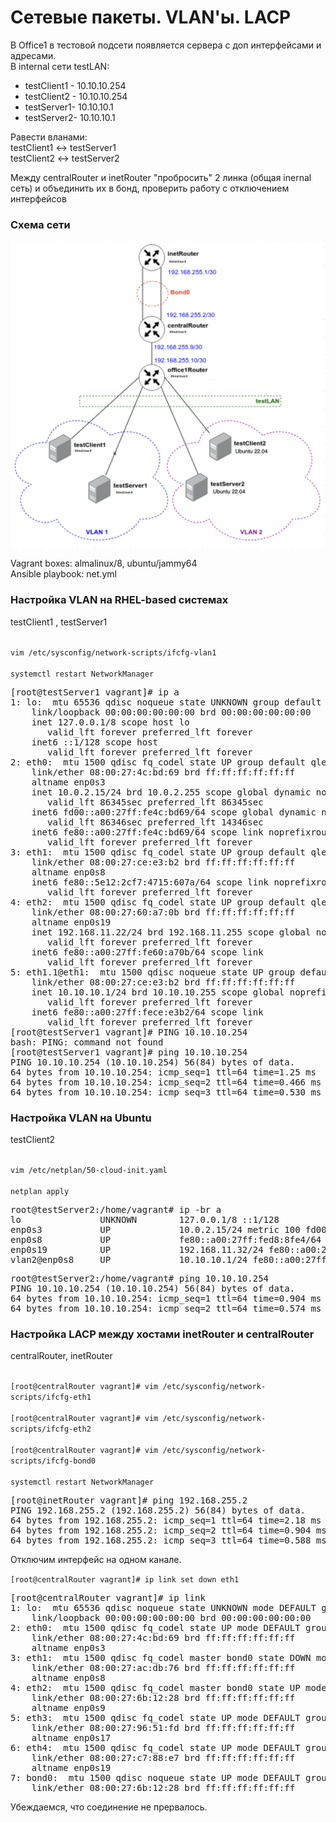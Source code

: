 <h1>Сетевые пакеты. VLAN'ы. LACP</h1>
<p>
В Office1 в тестовой подсети появляется сервера с доп интерфейсами и адресами.<br>
В internal сети testLAN:
</p>
<ul>
    <li>testClient1 - 10.10.10.254</li>
    <li>testClient2 - 10.10.10.254</li>
    <li>testServer1- 10.10.10.1</li>
    <li>testServer2- 10.10.10.1</li>
</ul>
<p>
Равести вланами:<br>
testClient1 <-> testServer1<br>
testClient2 <-> testServer2
</p>
<p>
Между centralRouter и inetRouter "пробросить" 2 линка (общая inernal сеть) и объединить их в бонд, проверить работу c отключением интерфейсов
</p>

<h3>Схема сети</h3>
<img src="scheme.png" alt="" align="center">

<p>
Vagrant boxes: almalinux/8, ubuntu/jammy64 <br>
Ansible playbook: net.yml 
</p>

<h3>Настройка VLAN на RHEL-based системах</h3>

testClient1 , testServer1

<code>
vim /etc/sysconfig/network-scripts/ifcfg-vlan1<br>
systemctl restart NetworkManager
</code>

<pre>
[root@testServer1 vagrant]# ip a
1: lo: <LOOPBACK,UP,LOWER_UP> mtu 65536 qdisc noqueue state UNKNOWN group default qlen 1000
    link/loopback 00:00:00:00:00:00 brd 00:00:00:00:00:00
    inet 127.0.0.1/8 scope host lo
       valid_lft forever preferred_lft forever
    inet6 ::1/128 scope host
       valid_lft forever preferred_lft forever
2: eth0: <BROADCAST,MULTICAST,UP,LOWER_UP> mtu 1500 qdisc fq_codel state UP group default qlen 1000
    link/ether 08:00:27:4c:bd:69 brd ff:ff:ff:ff:ff:ff
    altname enp0s3
    inet 10.0.2.15/24 brd 10.0.2.255 scope global dynamic noprefixroute eth0
       valid_lft 86345sec preferred_lft 86345sec
    inet6 fd00::a00:27ff:fe4c:bd69/64 scope global dynamic noprefixroute
       valid_lft 86346sec preferred_lft 14346sec
    inet6 fe80::a00:27ff:fe4c:bd69/64 scope link noprefixroute
       valid_lft forever preferred_lft forever
3: eth1: <BROADCAST,MULTICAST,UP,LOWER_UP> mtu 1500 qdisc fq_codel state UP group default qlen 1000
    link/ether 08:00:27:ce:e3:b2 brd ff:ff:ff:ff:ff:ff
    altname enp0s8
    inet6 fe80::5e12:2cf7:4715:607a/64 scope link noprefixroute
       valid_lft forever preferred_lft forever
4: eth2: <BROADCAST,MULTICAST,UP,LOWER_UP> mtu 1500 qdisc fq_codel state UP group default qlen 1000
    link/ether 08:00:27:60:a7:0b brd ff:ff:ff:ff:ff:ff
    altname enp0s19
    inet 192.168.11.22/24 brd 192.168.11.255 scope global noprefixroute eth2
       valid_lft forever preferred_lft forever
    inet6 fe80::a00:27ff:fe60:a70b/64 scope link
       valid_lft forever preferred_lft forever
5: eth1.1@eth1: <BROADCAST,MULTICAST,UP,LOWER_UP> mtu 1500 qdisc noqueue state UP group default qlen 1000
    link/ether 08:00:27:ce:e3:b2 brd ff:ff:ff:ff:ff:ff
    inet 10.10.10.1/24 brd 10.10.10.255 scope global noprefixroute eth1.1
       valid_lft forever preferred_lft forever
    inet6 fe80::a00:27ff:fece:e3b2/64 scope link
       valid_lft forever preferred_lft forever
[root@testServer1 vagrant]# PING 10.10.10.254
bash: PING: command not found
[root@testServer1 vagrant]# ping 10.10.10.254
PING 10.10.10.254 (10.10.10.254) 56(84) bytes of data.
64 bytes from 10.10.10.254: icmp_seq=1 ttl=64 time=1.25 ms
64 bytes from 10.10.10.254: icmp_seq=2 ttl=64 time=0.466 ms
64 bytes from 10.10.10.254: icmp_seq=3 ttl=64 time=0.530 ms
</pre>

<h3>Настройка VLAN на Ubuntu</h3>

testClient2

<code>
vim /etc/netplan/50-cloud-init.yaml<br>
netplan apply
</code>
<pre>
root@testServer2:/home/vagrant# ip -br a
lo               UNKNOWN        127.0.0.1/8 ::1/128
enp0s3           UP             10.0.2.15/24 metric 100 fd00::44:a4ff:fe14:4581/64 fe80::44:a4ff:fe14:4581/64
enp0s8           UP             fe80::a00:27ff:fed8:8fe4/64
enp0s19          UP             192.168.11.32/24 fe80::a00:27ff:fe31:6911/64
vlan2@enp0s8     UP             10.10.10.1/24 fe80::a00:27ff:fed8:8fe4/64
</pre>

<pre>
root@testServer2:/home/vagrant# ping 10.10.10.254
PING 10.10.10.254 (10.10.10.254) 56(84) bytes of data.
64 bytes from 10.10.10.254: icmp_seq=1 ttl=64 time=0.904 ms
64 bytes from 10.10.10.254: icmp_seq=2 ttl=64 time=0.574 ms
</pre>

<h3>Настройка LACP между хостами inetRouter и centralRouter</h3>

centralRouter, inetRouter

<code>
[root@centralRouter vagrant]# vim /etc/sysconfig/network-scripts/ifcfg-eth1<br>
[root@centralRouter vagrant]# vim /etc/sysconfig/network-scripts/ifcfg-eth2<br>
[root@centralRouter vagrant]# vim /etc/sysconfig/network-scripts/ifcfg-bond0<br>
systemctl restart NetworkManager
</code>

<pre>
[root@inetRouter vagrant]# ping 192.168.255.2
PING 192.168.255.2 (192.168.255.2) 56(84) bytes of data.
64 bytes from 192.168.255.2: icmp_seq=1 ttl=64 time=2.18 ms
64 bytes from 192.168.255.2: icmp_seq=2 ttl=64 time=0.904 ms
64 bytes from 192.168.255.2: icmp_seq=3 ttl=64 time=0.588 ms
</pre>

<p>Отключим интерфейс на одном канале.</p>
<code>[root@centralRouter vagrant]# ip link set down eth1</code>
<pre>
[root@centralRouter vagrant]# ip link
1: lo: <LOOPBACK,UP,LOWER_UP> mtu 65536 qdisc noqueue state UNKNOWN mode DEFAULT group default qlen 1000
    link/loopback 00:00:00:00:00:00 brd 00:00:00:00:00:00
2: eth0: <BROADCAST,MULTICAST,UP,LOWER_UP> mtu 1500 qdisc fq_codel state UP mode DEFAULT group default qlen 1000
    link/ether 08:00:27:4c:bd:69 brd ff:ff:ff:ff:ff:ff
    altname enp0s3
3: eth1: <BROADCAST,MULTICAST,SLAVE> mtu 1500 qdisc fq_codel master bond0 state DOWN mode DEFAULT group default qlen 1000
    link/ether 08:00:27:ac:db:76 brd ff:ff:ff:ff:ff:ff
    altname enp0s8
4: eth2: <BROADCAST,MULTICAST,SLAVE,UP,LOWER_UP> mtu 1500 qdisc fq_codel master bond0 state UP mode DEFAULT group default qlen 1000
    link/ether 08:00:27:6b:12:28 brd ff:ff:ff:ff:ff:ff
    altname enp0s9
5: eth3: <BROADCAST,MULTICAST,UP,LOWER_UP> mtu 1500 qdisc fq_codel state UP mode DEFAULT group default qlen 1000
    link/ether 08:00:27:96:51:fd brd ff:ff:ff:ff:ff:ff
    altname enp0s17
6: eth4: <BROADCAST,MULTICAST,UP,LOWER_UP> mtu 1500 qdisc fq_codel state UP mode DEFAULT group default qlen 1000
    link/ether 08:00:27:c7:88:e7 brd ff:ff:ff:ff:ff:ff
    altname enp0s19
7: bond0: <BROADCAST,MULTICAST,MASTER,UP,LOWER_UP> mtu 1500 qdisc noqueue state UP mode DEFAULT group default qlen 1000
    link/ether 08:00:27:6b:12:28 brd ff:ff:ff:ff:ff:ff
</pre>
<p>Убеждаемся, что соединение не прервалось.</p>
